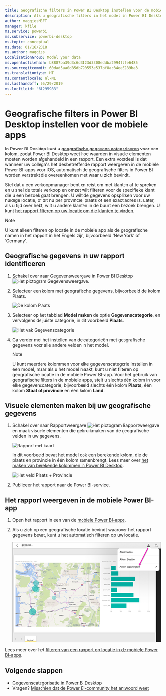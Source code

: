 ```yaml
---
title: Geografische filters in Power BI Desktop instellen voor de mobiele apps
description: Als u geografische filters in het model in Power BI Desktop instelt, kunt u gegevens voor uw locatie automatisch filteren in de mobiele Power BI-apps.
author: maggiesMSFT
manager: kfile
ms.service: powerbi
ms.subservice: powerbi-desktop
ms.topic: conceptual
ms.date: 01/16/2018
ms.author: maggies
LocalizationGroup: Model your data
ms.openlocfilehash: b8887ba39d3c6d3123d3308eddba2994fbfe6485
ms.sourcegitcommit: 60dad5aa0d85db790553e537bf8ac34ee3289ba3
ms.translationtype: HT
ms.contentlocale: nl-NL
ms.lasthandoff: 05/29/2019
ms.locfileid: "61295983"
---
```

# <a name="set-geographic-filters-in-power-bi-desktop-for-the-mobile-apps"></a>Geografische filters in Power BI Desktop instellen voor de mobiele apps
In Power BI Desktop kunt u [geografische gegevens categoriseren](desktop-data-categorization.md) voor een kolom, zodat Power BI Desktop weet hoe waarden in visuele elementen moeten worden afgehandeld in een rapport. Een extra voordeel is dat wanneer uw collega's het desbetreffende rapport weergeven in de mobiele Power BI-apps voor iOS, automatisch de geografische filters in Power BI worden verstrekt die overeenkomen met waar u zich bevindt. 

Stel dat u een verkoopmanager bent en reist om met klanten af te spreken en u snel de totale verkoop en omzet wilt filteren voor de specifieke klant die u een bezoek gaat brengen. U wilt de gegevens opsplitsen voor uw huidige locatie, of dit nu per provincie, plaats of een exact adres is. Later, als u tijd over hebt, wilt u andere klanten in de buurt een bezoek brengen. U kunt [het rapport filteren op uw locatie om die klanten te vinden](consumer/mobile/mobile-apps-geographic-filtering.md).

> [!NOTE]
> U kunt alleen filteren op locatie in de mobiele app als de geografische namen in het rapport in het Engels zijn, bijvoorbeeld ‘New York’ of ‘Germany’.
> 
> 

## <a name="identify-geographic-data-in-your-report"></a>Geografische gegevens in uw rapport identificeren
1. Schakel over naar Gegevensweergave in Power BI Desktop ![Het pictogram Gegevensweergave](media/desktop-mobile-geofiltering/pbi_desktop_data_icon.png).
2. Selecteer een kolom met geografische gegevens, bijvoorbeeld de kolom Plaats.
   
    ![De kolom Plaats](media/desktop-mobile-geofiltering/power-bi-desktop-geo-column.png)
3. Selecteer op het tabblad **Model maken** de optie **Gegevenscategorie**, en vervolgens de juiste categorie, in dit voorbeeld **Plaats**.
   
    ![Het vak Gegevenscategorie](media/desktop-mobile-geofiltering/power-bi-desktop-geo-category.png)
4. Ga verder met het instellen van de categorieën met geografische gegevens voor alle andere velden in het model. 
   
   > [!NOTE]
   > U kunt meerdere kolommen voor elke gegevenscategorie instellen in een model, maar als u het model maakt, kunt u niet filteren op geografische locatie in de mobiele Power BI-app. Voor het gebruik van geografische filters in de mobiele apps, stelt u slechts één kolom in voor elke gegevenscategorie; bijvoorbeeld slechts één kolom **Plaats**, één kolom **Staat of provincie** en één kolom **Land**. 
   > 
   > 

## <a name="create-visuals-with-your-geographic-data"></a>Visuele elementen maken bij uw geografische gegevens
1. Schakel over naar Rapportweergave ![Het pictogram Rapportweergave](media/desktop-mobile-geofiltering/power-bi-desktop-report-icon.png)en maak visuele elementen die gebruikmaken van de geografische velden in uw gegevens. 
   
    ![Rapport met kaart](media/desktop-mobile-geofiltering/power-bi-desktop-geo-report.png)
   
    In dit voorbeeld bevat het model ook een berekende kolom, die de plaats en provincie in één kolom samenbrengt. Lees meer over [het maken van berekende kolommen in Power BI Desktop](desktop-calculated-columns.md).
   
    ![Het veld Plaats + Provincie](media/desktop-mobile-geofiltering/power-bi-desktop-city-state-column.png)
2. Publiceer het rapport naar de Power BI-service.

## <a name="view-the-report-in-power-bi-mobile-app"></a>Het rapport weergeven in de mobiele Power BI-app
1. Open het rapport in een van de [mobiele Power BI-apps](consumer/mobile/mobile-apps-for-mobile-devices.md).
2. Als u zich op een geografische locatie bevindt waarover het rapport gegevens bevat, kunt u het automatisch filteren op uw locatie.
   
    ![Geofilter in mobiele app](media/desktop-mobile-geofiltering/power-bi-mobile-geo-map-set-filter.png)

Lees meer over het [filteren van een rapport op locatie in de mobiele Power BI-apps](consumer/mobile/mobile-apps-geographic-filtering.md).

## <a name="next-steps"></a>Volgende stappen
* [Gegevenscategorisatie in Power BI Desktop](desktop-data-categorization.md)  
* Vragen? [Misschien dat de Power BI-community het antwoord weet](http://community.powerbi.com/)

